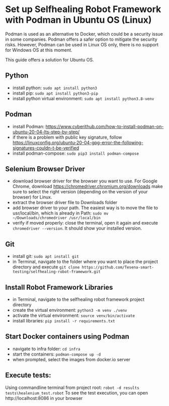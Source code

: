 # Set up Selfhealing Robot Framework with Podman in Ubuntu OS (Linux)
Podman is used as an alternative to Docker, which could be a security issue in some companies. Podman offers a safer option to mitigate the security risks. However, Podman can be used in Linux OS only, there is no support for Windows OS at this moment. 

This guide offers a solution for Ubuntu OS.

## Python
- install python: ```sudo apt install python3```
- install pip: ```sudo apt install python3-pip```
- install python virtual environment: ```sudo apt install python3.8-venv```
## Podman
- install Podman: https://www.cyberithub.com/how-to-install-podman-on-ubuntu-20-04-lts-step-by-step/
- if there is a problem with public key signature, follow https://linuxconfig.org/ubuntu-20-04-gpg-error-the-following-signatures-couldn-t-be-verified
- install podman-compose: ```sudo pip3 install podman-compose```
## Selenium Browser Driver
- download browser driver for the browser you want to use. For Google Chrome, download https://chromedriver.chromium.org/downloads make sure to select the right version (depending on the version of your browser) for Linux.
- extract the browser driver file to Downloads folder
- add browser driver to your path. The easiest way is to move the file to usr/local/bin, which is already in Path: ```sudo mv ~/Downloads/chromedriver /usr/local/bin```
- verify if moved properly: close the terminal, open it again and execute ```chromedriver --version```. It should show your installed version.
## Git
- install git: ```sudo apt install git```
- in Terminal, navigate to the folder where you want to place the project directory and execute ```git clone https://github.com/Tesena-smart-testing/selfhealing-robot-framework.git```
## Install Robot Framework Libraries
- in Terminal, navigate to the selfhealing robot framework project directory
- create the virtual environment: ```python3 -m venv ./venv```
- activate the virtual environment: ```source venv/bin/activate```
- install libraries: ```pip install -r requirements.txt```
## Start Docker containers using Podman
- navigate to infra folder: ```cd infra```
- start the containers: ```podman-compose up -d```
- when prompted, select the images from docker.io server
## Execute tests:
Using commandline terminal from project root: ```robot -d results tests\healenium_test.robot```
To see the test execution, you can open http://localhost:8086 in your browser